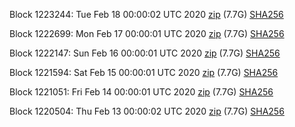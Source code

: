 Block 1223244: Tue Feb 18 00:00:02 UTC 2020 [zip](https://dash-bootstrap.ams3.digitaloceanspaces.com/mainnet/2020-02-18/bootstrap.dat.zip) (7.7G) [SHA256](https://dash-bootstrap.ams3.digitaloceanspaces.com/mainnet/2020-02-18/sha256.txt)

Block 1222699: Mon Feb 17 00:00:01 UTC 2020 [zip](https://dash-bootstrap.ams3.digitaloceanspaces.com/mainnet/2020-02-17/bootstrap.dat.zip) (7.7G) [SHA256](https://dash-bootstrap.ams3.digitaloceanspaces.com/mainnet/2020-02-17/sha256.txt)

Block 1222147: Sun Feb 16 00:00:01 UTC 2020 [zip](https://dash-bootstrap.ams3.digitaloceanspaces.com/mainnet/2020-02-16/bootstrap.dat.zip) (7.7G) [SHA256](https://dash-bootstrap.ams3.digitaloceanspaces.com/mainnet/2020-02-16/sha256.txt)

Block 1221594: Sat Feb 15 00:00:01 UTC 2020 [zip](https://dash-bootstrap.ams3.digitaloceanspaces.com/mainnet/2020-02-15/bootstrap.dat.zip) (7.7G) [SHA256](https://dash-bootstrap.ams3.digitaloceanspaces.com/mainnet/2020-02-15/sha256.txt)

Block 1221051: Fri Feb 14 00:00:01 UTC 2020 [zip](https://dash-bootstrap.ams3.digitaloceanspaces.com/mainnet/2020-02-14/bootstrap.dat.zip) (7.7G) [SHA256](https://dash-bootstrap.ams3.digitaloceanspaces.com/mainnet/2020-02-14/sha256.txt)

Block 1220504: Thu Feb 13 00:00:02 UTC 2020 [zip](https://dash-bootstrap.ams3.digitaloceanspaces.com/mainnet/2020-02-13/bootstrap.dat.zip) (7.7G) [SHA256](https://dash-bootstrap.ams3.digitaloceanspaces.com/mainnet/2020-02-13/sha256.txt)
